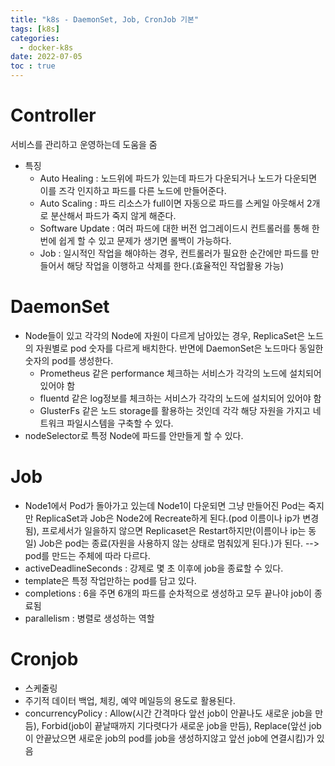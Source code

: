 ```yaml
---
title: "k8s - DaemonSet, Job, CronJob 기본"
tags: [k8s]
categories:
  - docker-k8s
date: 2022-07-05
toc : true
---
```


# Controller
서비스를 관리하고 운영하는데 도움을 줌
- 특징
    - Auto Healing : 노드위에 파드가 있는데 파드가 다운되거나 노드가 다운되면 이를 즈각 인지하고 파드를 다른 노드에 만들어준다.
    - Auto Scaling : 파드 리소스가 full이면 자동으로 파드를 스케일 아웃해서 2개로 분산해서 파드가 죽지 않게 해준다.
    - Software Update : 여러 파드에 대한 버전 업그레이드시 컨트롤러를 통해 한번에 쉽게 할 수 있고 문제가 생기면 롤백이 가능하다.
    - Job : 일시적인 작업을 해야하는 경우, 컨트롤러가 필요한 순간에만 파드를 만들어서 해당 작업을 이행하고 삭제를 한다.(효율적인 작업활용 가능)

# DaemonSet
- Node들이 있고 각각의 Node에 자원이 다르게 남아있는 경우, ReplicaSet은 노드의 자원별로 pod 숫자를 다르게 배치한다. 반면에 DaemonSet은 노드마다 동일한 숫자의 pod를 생성한다. 
    - Prometheus 같은 performance 체크하는 서비스가 각각의 노드에 설치되어있어야 함
    - fluentd 같은 log정보를 체크하는 서비스가 각각의 노드에 설치되어 있어야 함
    - GlusterFs 같은 노드 storage를 활용하는 것인데 각각 해당 자원을 가지고 네트워크 파일시스템을 구축할 수 있다.
- nodeSelector로 특정 Node에 파드를 안만들게 할 수 있다.

# Job
- Node1에서 Pod가 돌아가고 있는데 Node1이 다운되면 그냥 만들어진 Pod는 죽지만 ReplicaSet과 Job은 Node2에 Recreate하게 된다.(pod 이름이나 ip가 변경됨), 프로세서가 일을하지 않으면 Replicaset은 Restart하지만(이름이나 ip는 동일) Job은 pod는 종료(자원을 사용하지 않는 상태로 멈춰있게 된다.)가 된다.
--> pod를 만드는 주체에 따라 다르다.
- activeDeadlineSeconds : 강제로 몇 초 이후에 job을 종료할 수 있다.
- template은 특정 작업만하는 pod를 담고 있다.
- completions : 6을 주면 6개의 파드를 순차적으로 생성하고 모두 끝나야 job이 종료됨
- parallelism : 병렬로 생성하는 역할


# Cronjob
- 스케줄링
- 주기적 데이터 백업, 체킹, 예약 메일등의 용도로 활용된다.
- concurrencyPolicy : Allow(시간 간격마다 앞선 job이 안끝나도 새로운 job을 만듬), Forbid(job이 끝날때까지 기다렷다가 새로운 job을 만듬), Replace(앞선 job이 안끝났으면 새로운 job의 pod를 job을 생성하지않고 앞선 job에 연결시킴)가 있음